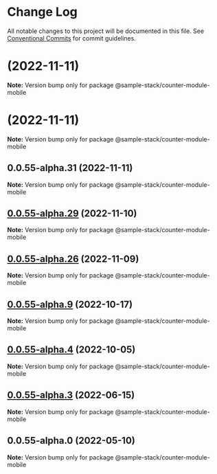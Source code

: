 # Change Log

All notable changes to this project will be documented in this file.
See [Conventional Commits](https://conventionalcommits.org) for commit guidelines.

# (2022-11-11)

**Note:** Version bump only for package @sample-stack/counter-module-mobile

# (2022-11-11)

**Note:** Version bump only for package @sample-stack/counter-module-mobile

## 0.0.55-alpha.31 (2022-11-11)

**Note:** Version bump only for package @sample-stack/counter-module-mobile

## [0.0.55-alpha.29](https://github.com/cdmbase/fullstack-pro/compare/v0.0.55-alpha.28...v0.0.55-alpha.29) (2022-11-10)

**Note:** Version bump only for package @sample-stack/counter-module-mobile

## [0.0.55-alpha.26](https://github.com/cdmbase/fullstack-pro/compare/v0.0.55-alpha.25...v0.0.55-alpha.26) (2022-11-09)

**Note:** Version bump only for package @sample-stack/counter-module-mobile

## [0.0.55-alpha.9](https://github.com/cdmbase/fullstack-pro/compare/v0.0.55-alpha.8...v0.0.55-alpha.9) (2022-10-17)

**Note:** Version bump only for package @sample-stack/counter-module-mobile

## [0.0.55-alpha.4](https://github.com/cdmbase/fullstack-pro/compare/v0.0.55-alpha.3...v0.0.55-alpha.4) (2022-10-05)

**Note:** Version bump only for package @sample-stack/counter-module-mobile

## [0.0.55-alpha.3](https://github.com/cdmbase/fullstack-pro/compare/v0.0.55-alpha.2...v0.0.55-alpha.3) (2022-06-15)

**Note:** Version bump only for package @sample-stack/counter-module-mobile

## 0.0.55-alpha.0 (2022-05-10)

**Note:** Version bump only for package @sample-stack/counter-module-mobile
